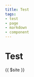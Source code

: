 ```yaml
---
title: Test
tags:
- test
- page
- markdown
- component
---
```


# Test

<TagLinks />

{{ $site }}

<Footer />
